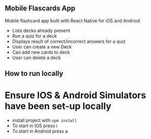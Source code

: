 ## Mobile Flascards App

Mobile flashcard app built with React Native for iOS and Andriod

- Lists decks already present
- Run a quiz for a deck
- Displays result of correct/incorrect answers for a quiz
- User can create a new Deck
- Can add new cards to deck
- User can delete a deck

## How to run locally
# Ensure IOS & Android Simulators have been set-up locally

- install project with `npm install`
- To start in IOS press i
- To start in Android press a